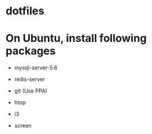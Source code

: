# dotfiles

# On Ubuntu, install following packages
- mysql-server-5.6
- redis-server
- git (Use PPA)

- htop
- i3
- screen

